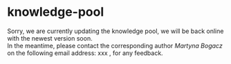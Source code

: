 # knowledge-pool

Sorry, we are currently updating the knowledge pool, we will be back online with the newest version soon. <br/>
In the meantime, please contact the corresponding author *Martyna Bogacz* on the following email address: xxx , for any feedback. 

